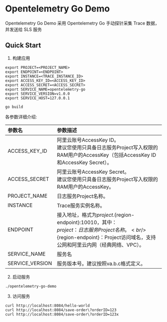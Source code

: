 # Opentelemetry Go Demo

Opentelemetry Go Demo 采用 Opentelemetry Go 手动探针采集 Trace 数据，并发送给 SLS 服务

## Quick Start

1. 构建应用

```shell
export PROJECT=<PROJECT_NAME>
export ENDPOINT=<ENDPOINT>
export INSTANCE=<TRACE_INSTANCE_ID>
export ACCESS_KEY_ID=<ACCESS_KEY_ID>
export ACCESS_SECRET=<ACCESS_SECRET>
export SERVICE_NAME=opentelemetry-go
export SERVICE_VERSION=v1.0.0
export SERVICE_HOST=127.0.0.1

go build
```

各参数详细介绍:

|参数名|参数描述|
|:---|:---|
|ACCESS_KEY_ID| 阿里云账号AccessKey ID。<br/>建议您使用只具备日志服务Project写入权限的RAM用户的AccessKey（包括AccessKey ID和AccessKey Secret）。|
|ACCESS_SECRET| 阿里云账号AccessKey Secret。<br/>建议您使用只具备日志服务Project写入权限的RAM用户的AccessKey。|
|PROJECT_NAME|日志服务Project名称。 |
|INSTANCE|Trace服务实例名称。 |
|ENDPOINT|接入地址，格式为${project}.${region-endpoint}:10010，其中：<br/> ${project}：日志服务Project名称。<br/>${region-endpoint}：Project访问域名，支持公网和阿里云内网（经典网络、VPC）。 |
|SERVICE_NAME|服务名|
|SERVICE_VERSION|服务版本号。建议按照va.b.c格式定义。|


2. 启动服务

```shell
./opentelemetry-go-demo
```

3. 访问服务

```shell
curl http://localhost:8084/hello-world
curl http://localhost:8084/save-order\?orderID=123
curl http://localhost:8084/save-order\?orderID=123x
```
